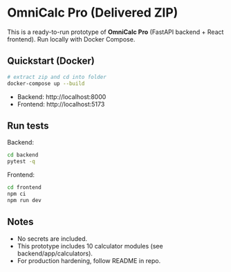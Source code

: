 # OmniCalc Pro (Delivered ZIP)

This is a ready-to-run prototype of **OmniCalc Pro** (FastAPI backend + React frontend).
Run locally with Docker Compose.

## Quickstart (Docker)
```bash
# extract zip and cd into folder
docker-compose up --build
```
- Backend: http://localhost:8000
- Frontend: http://localhost:5173

## Run tests
Backend:
```bash
cd backend
pytest -q
```

Frontend:
```bash
cd frontend
npm ci
npm run dev
```

## Notes
- No secrets are included.
- This prototype includes 10 calculator modules (see backend/app/calculators).
- For production hardening, follow README in repo.
